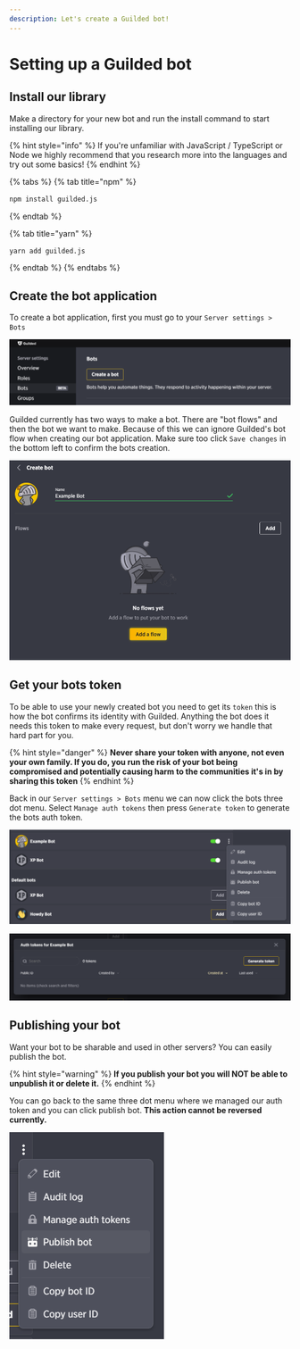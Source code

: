 ```yaml
---
description: Let's create a Guilded bot!
---
```


# Setting up a Guilded bot

## Install our library

Make a directory for your new bot and run the install command to start installing our library.

{% hint style="info" %}
If you're unfamiliar with JavaScript / TypeScript or Node we highly recommend that you research more into the languages and try out some basics!
{% endhint %}

{% tabs %}
{% tab title="npm" %}
```bash
npm install guilded.js
```
{% endtab %}

{% tab title="yarn" %}
```bash
yarn add guilded.js
```
{% endtab %}
{% endtabs %}

## Create the bot application

To create a bot application, first you must go to your `Server settings > Bots`

<img src=".gitbook/assets/image (1).png" alt="" data-size="original">

Guilded currently has two ways to make a bot. There are "bot flows" and then the bot we want to make. Because of this we can ignore Guilded's bot flow when creating our bot application. Make sure too click `Save changes` in the bottom left to confirm the bots creation.

![](.gitbook/assets/image.png)



## Get your bots token

To be able to use your newly created bot you need to get its `token` this is how the bot confirms its identity with Guilded. Anything the bot does it needs this token to make every request, but don't worry we handle that hard part for you.&#x20;

{% hint style="danger" %}
**Never share your token with anyone, not even your own family. If you do, you run the risk of your bot being compromised and potentially causing harm to the communities it's in by sharing this token**
{% endhint %}

Back in our `Server settings > Bots` menu we can now click the bots three dot menu. Select `Manage auth tokens` then press `Generate token` to generate the bots auth token.

![](<.gitbook/assets/image (2).png>)

![](<.gitbook/assets/image (3).png>)

## Publishing your bot

Want your bot to be sharable and used in other servers? You can easily publish the bot.

{% hint style="warning" %}
**If you publish your bot you will NOT be able to unpublish it or delete it.**
{% endhint %}

You can go back to the same three dot menu where we managed our auth token and you can click publish bot. **This action cannot be reversed currently.**

![](<.gitbook/assets/image (4).png>)
